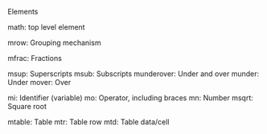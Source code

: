 Elements

math: top level element

mrow: Grouping mechanism

mfrac: Fractions

msup: Superscripts
msub: Subscripts
munderover: Under and over
munder: Under
mover: Over

mi: Identifier (variable)
mo: Operator, including braces
mn: Number
msqrt: Square root

mtable: Table
mtr: Table row
mtd: Table data/cell
